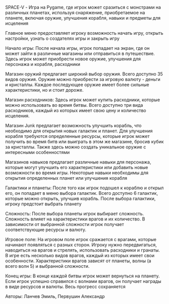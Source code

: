 SPACE-V - Игра на Pygame, где игрок может сразиться с монстрами на различных планетах, используя снаряжение, приобретаемое на планете, включая оружие, улучшения корабля, навыки и предметы для исцеления

Главное меню предоставляет игроку возможность начать игру, открыть настройки, узнать о создателях игры и закрыть игру

Начало игры:
После начала игры, игрок попадает на экран, где он может зайти в различные магазины или отправиться в путешествие. Здесь игрок может приобрести новое оружие, улучшения для персонажа и корабля, расходники

Магазин оружий предлагает широкий выбор оружия. Всего доступно 35 видов оружия. Оружие можно приобрести за игровую валюту - деньги и кристаллы. Каждое последующее оружие имеет более сильные характеристики, но и стоит дороже.

Магазин расходников:
Здесь игрок может купить расходники, которые можно использовать во время битвы. Всего доступно три вида расходников, каждый из которых имеет свою цену и количество исцеления.

Магазин Junk предлагает возможность улучшить корабль, что необходимо для открытия новых галактик и планет. Для улучшения корабля требуются определенные ресурсы, которые игрок может получить во время битв или выиграть в этом же магазине, бросив кубик за кристаллы. Также здесь можно создать уникальное оружие с интересными особенностями

Магазинов навыков предлагает различные навыки для персонажа, которые могут улучшить его характеристики или добавить новые возможности во время игры. Некоторые навыки необходимы для открытия определенных планет или улучшения корабля

Галактики и планеты: 
После того как игрок подошел к кораблю и открыл его, он попадает в меню выбора галактик. Всего доступно 6 галактик, которые можно открыть, улучшив корабль. После выбора галактики, игроку предстоит выбрать планету

Сложность: 
После выбора планеты игрок выбирает сложность. Сложность влияет на характеристики врагов и их количество. В зависимости от выбранной сложности игрок получает соответствующие ресурсы и валюту.

Игровое поле:
На игровом поле игрок сражается с врагами, которые начинают появляться с разных сторон. Игроку нужно передвигаться, наводиться на врагов и стрелять, использовать расходники и гранаты. В игре есть несколько видов врагов, каждый из которых имеет свои особенности. Характеристики врагов зависят от планеты, волны (а всего волн 5) и выбранной сложности.

Конец игры:
В конце каждой битвы игрок может вернуться на планету. Если игрок успешно справился с волнами врагов, он получает награды в виде ресурсов и валюты. Весь прогресс сохраняется

Авторы: Ланчев Эмиль, Первушин Александр
